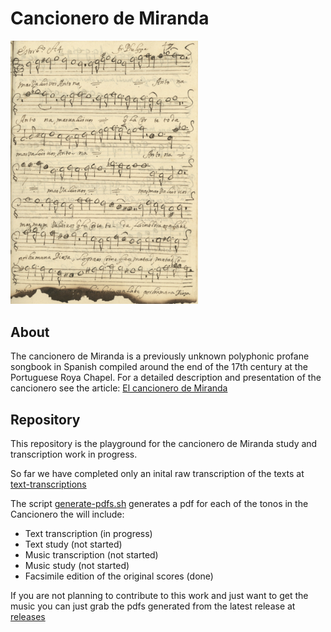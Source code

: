 # Cancionero de Miranda

<img src="https://github.com/fernandoherreradelasheras/cancionerodemiranda/blob/main/facsimil-images/S1/image-100.jpg?raw=true" width="300" />

## About 
The cancionero de Miranda is a previously unknown polyphonic profane songbook in Spanish compiled around the end of the 17th century at the Portuguese Roya Chapel. For a detailed description and presentation of the cancionero see the article:
[El cancionero de Miranda](http://hdl.handle.net/10261/339181)

## Repository
This repository is the playground for the cancionero de Miranda study and transcription work in progress.

So far we have completed only an inital raw transcription of the texts at [text-transcriptions](text-transcriptions/)

The script [generate-pdfs.sh](generate-pdfs.sh) generates a pdf for each of the tonos in the Cancionero the will include:
* Text transcription (in progress)
* Text study (not started)
* Music transcription (not started)
* Music study (not started)
* Facsimile edition of the original scores (done)

If you are not planning to contribute to this work and just want to get the music you can just grab the pdfs generated from the latest release at [releases](https://github.com/fernandoherreradelasheras/cancionerodemiranda/releases/)
